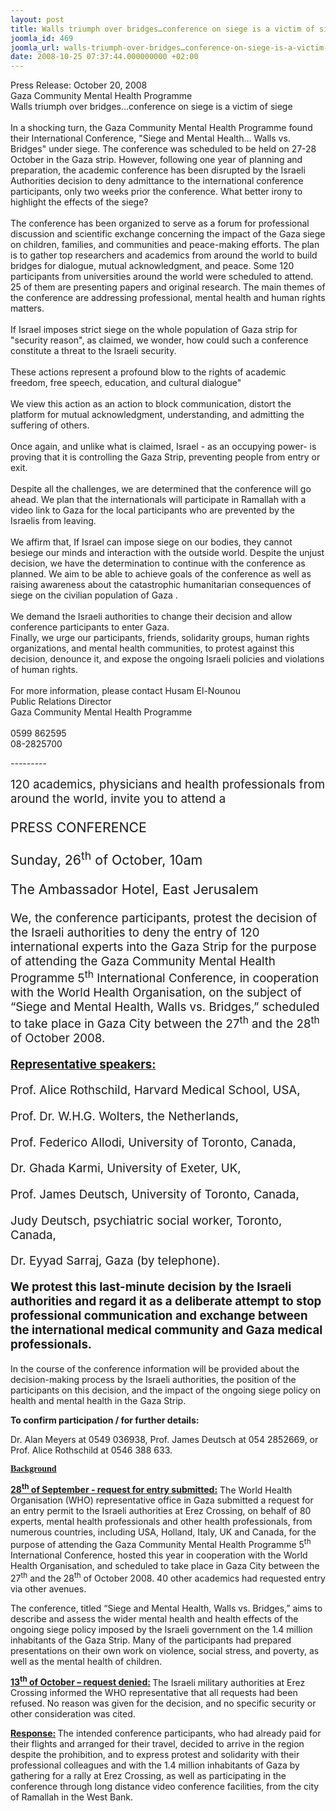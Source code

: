 ```yaml
---
layout: post
title: Walls triumph over bridges…conference on siege is a victim of siege
joomla_id: 469
joomla_url: walls-triumph-over-bridges…conference-on-siege-is-a-victim-of-siege
date: 2008-10-25 07:37:44.000000000 +02:00
---
```

<p>Press Release: October 20, 2008 <br />Gaza Community Mental Health Programme<br />Walls triumph over bridges&hellip;conference on siege is a victim of siege <br />&nbsp; <br />In a shocking turn, the Gaza Community Mental Health Programme found their International Conference, &quot;Siege and Mental Health&hellip; Walls vs. Bridges&quot; under siege. The conference was scheduled to be held on 27-28 October in the Gaza strip. However, following one year of planning and preparation, the academic conference has been disrupted by the Israeli Authorities decision to deny admittance to the international conference participants, only two weeks prior the conference. What better irony to highlight the effects of the siege? <br />&nbsp; <br />The conference has been organized to serve as a forum for professional discussion and scientific exchange concerning the impact of the Gaza siege on children, families, and communities and peace-making efforts. The plan is to gather top researchers and academics from around the world to build bridges for dialogue, mutual acknowledgment, and peace. Some 120&nbsp; participants from universities around the world were scheduled to attend. 25 of them are presenting papers and original research. The main themes of the conference are addressing professional, mental health and human rights matters.&nbsp; <br />&nbsp; <br />If Israel imposes strict siege on the whole population of Gaza strip for &quot;security reason&quot;, as claimed, we wonder, how could such a conference constitute a threat to the Israeli security. <br />&nbsp; <br />These actions represent a profound blow to the rights of academic freedom, free speech, education, and cultural dialogue&quot; <br />&nbsp; <br />We view this action as an action to block communication, distort the platform for mutual acknowledgment, understanding, and admitting the suffering of others. <br />&nbsp; <br />Once again, and unlike what is claimed, Israel - as an occupying power- is proving that it is controlling the Gaza Strip, preventing people from entry or exit.&nbsp; <br />&nbsp; <br />Despite all the challenges, we are determined that the conference will go ahead. We plan that the internationals will participate in Ramallah with a video link to Gaza for the local participants who are prevented by the Israelis from leaving. <br />&nbsp; <br />We affirm that, If Israel can impose siege on our bodies, they cannot besiege our minds and interaction with the outside world. Despite the unjust decision, we have the determination to continue with the conference as planned. We aim to be able to achieve goals of the conference as well as raising awareness about the catastrophic humanitarian consequences of siege on the civilian population of Gaza .&nbsp; <br />&nbsp; <br />We demand the Israeli authorities to change their decision and allow conference participants to enter Gaza. <br />Finally, we urge our participants, friends, solidarity groups, human rights organizations, and mental health communities, to protest against this decision, denounce it, and expose the ongoing Israeli policies and violations of human rights.&nbsp;&nbsp;<br />&nbsp;<br />For more information, please contact Husam El-Nounou <br />Public Relations Director <br />Gaza Community Mental Health Programme <br />&nbsp; <br />0599 862595 <br />08-2825700 </p><p>---------</p><span style="font-size: 14pt; mso-bidi-font-size: 12.0pt">120 academics, physicians and health professionals from around the world, invite you to attend a </span><span style="font-size: 16pt"><p><span style="font-size: 16pt">PRESS CONFERENCE </span></p></span><span style="font-size: 16pt">Sunday, 26<sup>th</sup> of October, 10am </span><span style="font-size: 16pt"><p><span style="font-size: 16pt">The Ambassador Hotel, </span><span style="font-size: 16pt">East Jerusalem</span><span style="font-size: 16pt"> </span></p></span><span style="font-size: 14pt">We, the conference participants, protest the decision of the Israeli authorities to deny the entry of 120 international experts into the Gaza Strip for the purpose of attending the Gaza Community Mental Health Programme 5<sup>th</sup> International Conference, in cooperation with the World Health Organisation, on the subject of &ldquo;Siege and Mental Health, Walls vs. Bridges,&rdquo; scheduled to take place in Gaza City between the 27<sup>th</sup> and the 28<sup>th</sup> of October 2008. </span><span style="font-size: 14pt"><p><strong><u><span style="font-size: 14pt">Representative speakers: </span></u></strong></p></span><span style="font-size: 14pt">Prof. Alice Rothschild, </span><span style="font-size: 14pt">Harvard Medical School</span><span style="font-size: 14pt">, </span><span style="font-size: 14pt">USA</span><span style="font-size: 14pt">, </span><span style="font-size: 14pt"><p><span style="font-size: 14pt">Prof. Dr. W.H.G. Wolters, the </span><span style="font-size: 14pt">Netherlands</span><span style="font-size: 14pt">, </span></p></span><span style="font-size: 14pt">Prof. Federico Allodi, </span><span style="font-size: 14pt">University of Toronto</span><span style="font-size: 14pt">, </span><span style="font-size: 14pt">Canada</span><span style="font-size: 14pt">, </span><span style="font-size: 14pt"><p><span style="font-size: 14pt">Dr. Ghada Karmi, </span><span style="font-size: 14pt">University of Exeter</span><span style="font-size: 14pt">, </span><span style="font-size: 14pt">UK</span><span style="font-size: 14pt">, </span></p></span><span style="font-size: 14pt">Prof. James Deutsch, </span><span style="font-size: 14pt">University of Toronto</span><span style="font-size: 14pt">, </span><span style="font-size: 14pt">Canada</span><span style="font-size: 14pt">, </span><span style="font-size: 14pt"><p><span style="font-size: 14pt">Judy Deutsch, psychiatric social worker, </span><span style="font-size: 14pt">Toronto</span><span style="font-size: 14pt">, </span><span style="font-size: 14pt">Canada</span><span style="font-size: 14pt">, </span></p></span><span style="font-size: 14pt">Dr. Eyyad Sarraj, </span><span style="font-size: 14pt">Gaza</span><span style="font-size: 14pt"> (by telephone). </span><span style="font-size: 14pt"><p><strong><span style="font-size: 14pt">We protest this last-minute decision by the Israeli authorities and regard it as a deliberate attempt to stop professional communication and exchange between the international medical community and </span></strong><strong><span style="font-size: 14pt">Gaza</span></strong><strong><span style="font-size: 14pt"> medical professionals. </span></strong></p></span>In the course of the conference information will be provided about the decision-making process by the Israeli authorities, the position of the participants on this decision, and the impact of the ongoing siege policy on health and mental health in the Gaza Strip. <p><strong>To confirm participation / for further details: </strong></p>Dr. Alan Meyers at 0549 036938, Prof. James Deutsch at 054 2852669, or Prof. Alice Rothschild at 0546 388 633.<span style="font-family: david"> </span><span style="font-family: david"><p><strong><u>Background </u></strong></p></span><strong><u>28<sup>th</sup> of September - request for entry submitted:</u></strong> The World Health Organisation (WHO) representative office in Gaza submitted a request for an entry permit to the Israeli authorities at Erez Crossing, on behalf of 80 experts, mental health professionals and other health professionals, from numerous countries, including USA, Holland, Italy, UK and Canada, for the purpose of attending the Gaza Community Mental Health Programme 5<sup>th</sup> International Conference, hosted this year in cooperation with the World Health Organisation, and scheduled to take place in Gaza City between the 27<sup>th</sup> and the 28<sup>th</sup> of October 2008. 40 other academics had requested entry via other avenues. <p>The conference, titled &ldquo;Siege and Mental Health, Walls vs. Bridges,&rdquo; aims to describe and assess the wider mental health and health effects of the ongoing siege policy imposed by the Israeli government on the 1.4 million inhabitants of the Gaza Strip. Many of the participants had prepared presentations on their own work on violence, social stress, and poverty, as well as the mental health of children. </p><strong><u>13<sup>th</sup> of October &ndash; request denied:</u> </strong>The Israeli military authorities at Erez Crossing informed the WHO representative that all requests had been refused. No reason was given for the decision, and no specific security or other consideration was cited. <p><strong><u>Response:</u> </strong>The intended conference participants, who had already paid for their flights and arranged for their travel, decided to arrive in the region despite the prohibition, and to express protest and solidarity with their professional colleagues and with the 1.4 million inhabitants of Gaza by gathering for a rally at Erez Crossing, as well as participating in the conference through long distance video conference facilities, from the city of Ramallah in the West Bank. </p><p><a href=""></a></p>
